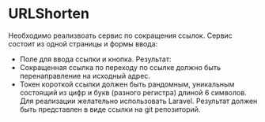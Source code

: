 # URLShorten
Необходимо реализвоать сервис по сокращения ссылок.
Сервис состоит из одной страницы и формы ввода:
- Поле для ввода ссылки и кнопка.
Результат:
- Сокращенная ссылка по переходу по ссылке должно быть перенаправление на исходный адрес.
- Токен короткой ссылки должен быть рандомным, уникальным состоящий из цифр и букв (разного регистра) длиной 6 символов.
Для реализации желательно использовать Laravel.
Результат должен быть представлен в виде ссылки на git репозиторий.
